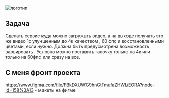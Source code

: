 ![логотип](https://emotions.visionhub.ru/static/media/eora-logo-black.a884d671.svg)
## Задача
Сделать сервис куда можно загружать видео, а на выходе получать это же видео 1с улучшенным до 4к качеством , 60 фпс и восстановленными цветами, если нужно. 
Должна быть предусмотрена возможность варьировать .
Условно можно поставить галочку только на 4к или только на 60фпс или сразу на все.
## С меня фронт проекта
https://www.figma.com/file/FBkDXUWG9hnGtTmufaZHWf/EORA?node-id=158%3A13 - макеты на фигме
